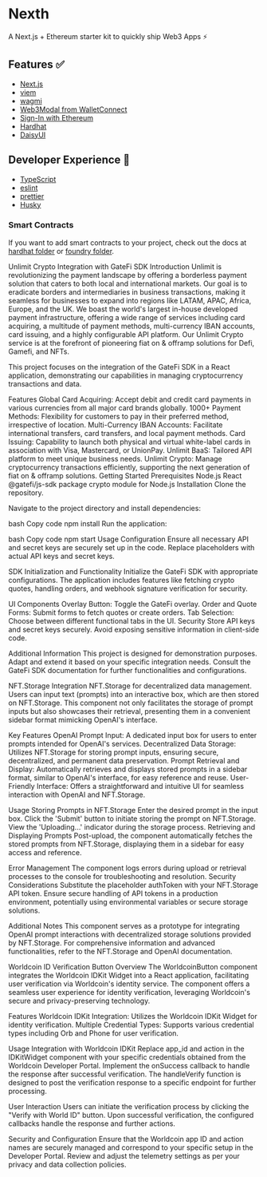 # Nexth

A Next.js + Ethereum starter kit to quickly ship Web3 Apps ⚡

## Features ✅

- [Next.js](https://nextjs.org/docs)
- [viem](https://viem.sh/)
- [wagmi](https://wagmi.sh/)
- [Web3Modal from WalletConnect](https://docs.walletconnect.com/)
- [Sign-In with Ethereum](https://www.login.xyz/)
- [Hardhat](https://hardhat.org/)
- [DaisyUI](https://chakra-ui.com/)

## Developer Experience 🧰

- [TypeScript](https://www.typescriptlang.org/)
- [eslint](https://eslint.org/)
- [prettier](https://prettier.io/)
- [Husky](https://typicode.github.io/husky/)

### Smart Contracts

If you want to add smart contracts to your project, check out the docs at [hardhat folder](./hardhat) or [foundry folder](./foundry).


Unlimit Crypto Integration with GateFi SDK
Introduction
Unlimit is revolutionizing the payment landscape by offering a borderless payment solution that caters to both local and international markets. Our goal is to eradicate borders and intermediaries in business transactions, making it seamless for businesses to expand into regions like LATAM, APAC, Africa, Europe, and the UK. We boast the world's largest in-house developed payment infrastructure, offering a wide range of services including card acquiring, a multitude of payment methods, multi-currency IBAN accounts, card issuing, and a highly configurable API platform. Our Unlimit Crypto service is at the forefront of pioneering fiat on & offramp solutions for Defi, Gamefi, and NFTs.

This project focuses on the integration of the GateFi SDK in a React application, demonstrating our capabilities in managing cryptocurrency transactions and data.

Features
Global Card Acquiring: Accept debit and credit card payments in various currencies from all major card brands globally.
1000+ Payment Methods: Flexibility for customers to pay in their preferred method, irrespective of location.
Multi-Currency IBAN Accounts: Facilitate international transfers, card transfers, and local payment methods.
Card Issuing: Capability to launch both physical and virtual white-label cards in association with Visa, Mastercard, or UnionPay.
Unlimit BaaS: Tailored API platform to meet unique business needs.
Unlimit Crypto: Manage cryptocurrency transactions efficiently, supporting the next generation of fiat on & offramp solutions.
Getting Started
Prerequisites
Node.js
React
@gatefi/js-sdk package
crypto module for Node.js
Installation
Clone the repository.

Navigate to the project directory and install dependencies:

bash
Copy code
npm install
Run the application:

bash
Copy code
npm start
Usage
Configuration
Ensure all necessary API and secret keys are securely set up in the code. Replace placeholders with actual API keys and secret keys.

SDK Initialization and Functionality
Initialize the GateFi SDK with appropriate configurations. The application includes features like fetching crypto quotes, handling orders, and webhook signature verification for security.

UI Components
Overlay Button: Toggle the GateFi overlay.
Order and Quote Forms: Submit forms to fetch quotes or create orders.
Tab Selection: Choose between different functional tabs in the UI.
Security
Store API keys and secret keys securely. Avoid exposing sensitive information in client-side code.

Additional Information
This project is designed for demonstration purposes. Adapt and extend it based on your specific integration needs.
Consult the GateFi SDK documentation for further functionalities and configurations.



NFT.Storage Integration
NFT.Storage for decentralized data management. Users can input text (prompts) into an interactive box, which are then stored on NFT.Storage. This component not only facilitates the storage of prompt inputs but also showcases their retrieval, presenting them in a convenient sidebar format mimicking OpenAI's interface.

Key Features
OpenAI Prompt Input: A dedicated input box for users to enter prompts intended for OpenAI's services.
Decentralized Data Storage: Utilizes NFT.Storage for storing prompt inputs, ensuring secure, decentralized, and permanent data preservation.
Prompt Retrieval and Display: Automatically retrieves and displays stored prompts in a sidebar format, similar to OpenAI's interface, for easy reference and reuse.
User-Friendly Interface: Offers a straightforward and intuitive UI for seamless interaction with OpenAI and NFT.Storage.


Usage
Storing Prompts in NFT.Storage
Enter the desired prompt in the input box.
Click the 'Submit' button to initiate storing the prompt on NFT.Storage.
View the 'Uploading...' indicator during the storage process.
Retrieving and Displaying Prompts
Post-upload, the component automatically fetches the stored prompts from NFT.Storage, displaying them in a sidebar for easy access and reference.

Error Management
The component logs errors during upload or retrieval processes to the console for troubleshooting and resolution.
Security Considerations
Substitute the placeholder authToken with your NFT.Storage API token.
Ensure secure handling of API tokens in a production environment, potentially using environmental variables or secure storage solutions.

Additional Notes
This component serves as a prototype for integrating OpenAI prompt interactions with decentralized storage solutions provided by NFT.Storage.
For comprehensive information and advanced functionalities, refer to the NFT.Storage and OpenAI documentation.

Worldcoin ID Verification Button
Overview
The WorldcoinButton component integrates the Worldcoin IDKit Widget into a React application, facilitating user verification via Worldcoin's identity service. The component offers a seamless user experience for identity verification, leveraging Worldcoin's secure and privacy-preserving technology.

Features
Worldcoin IDKit Integration: Utilizes the Worldcoin IDKit Widget for identity verification.
Multiple Credential Types: Supports various credential types including Orb and Phone for user verification.

Usage
Integration with Worldcoin IDKit
Replace app_id and action in the IDKitWidget component with your specific credentials obtained from the Worldcoin Developer Portal.
Implement the onSuccess callback to handle the response after successful verification.
The handleVerify function is designed to post the verification response to a specific endpoint for further processing.

User Interaction
Users can initiate the verification process by clicking the "Verify with World ID" button.
Upon successful verification, the configured callbacks handle the response and further actions.

Security and Configuration
Ensure that the Worldcoin app ID and action names are securely managed and correspond to your specific setup in the Developer Portal.
Review and adjust the telemetry settings as per your privacy and data collection policies.